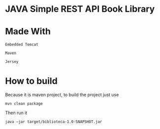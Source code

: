 # JAVA Simple REST API Book Library 
# Made With
```
Embedded Tomcat
```
```
Maven
```
```
Jersey
```
# How to build
Because it is maven project, to build the project just use
```
mvn clean package
```
Then run it
```
java –jar target/biblioteca-1.0-SNAPSHOT.jar
```
